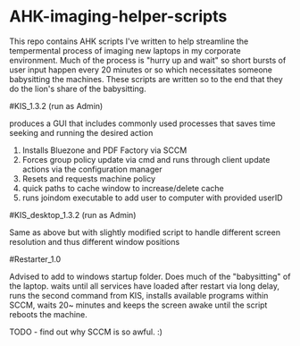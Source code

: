# AHK-imaging-helper-scripts

This repo contains AHK scripts I've written to help streamline the tempermental process of imaging new laptops in my corporate environment. Much of the process is "hurry up and wait" so short bursts of user input happen every 20 minutes or so which necessitates someone babysitting the machines. These scripts are written so to the end that they do the lion's share of the babysitting.

#KIS_1.3.2 (run as Admin)

produces a GUI that includes commonly used processes that saves time seeking and running the desired action

1. Installs Bluezone and PDF Factory via SCCM
2. Forces group policy update via cmd and runs through client update actions via the configuration manager
3. Resets and requests machine policy
4. quick paths to cache window to increase/delete cache
5. runs joindom executable to add user to computer with provided userID

#KIS_desktop_1.3.2 (run as Admin)

Same as above but with slightly modified script to handle different screen resolution and thus different window positions

#Restarter_1.0

Advised to add to windows startup folder. Does much of the "babysitting" of the laptop. waits until all services have loaded after restart via long delay, runs the second command from KIS, installs available programs within SCCM, waits 20~ minutes and keeps the screen awake until the script reboots the machine.


TODO - find out why SCCM is so awful. :)
